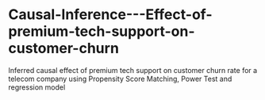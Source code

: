 # Causal-Inference---Effect-of-premium-tech-support-on-customer-churn
Inferred causal effect of premium tech support on customer churn rate for a telecom company using Propensity Score Matching, Power Test and regression model
